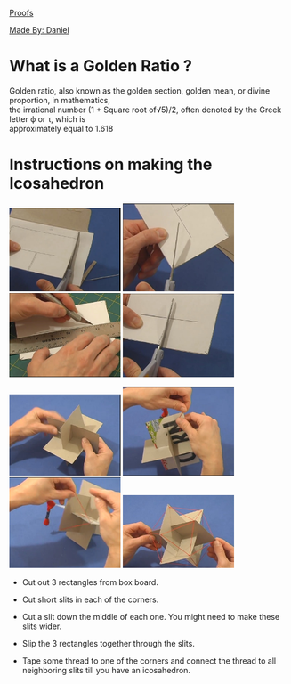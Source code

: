 [Proofs](https://www.goldennumber.net/geometry/)

<u>Made By: Daniel</u>

# What is a Golden Ratio ? <br>
Golden ratio, also known as the golden section, golden mean, or divine proportion, in mathematics, <br>
the irrational number (1 + Square root of√5)/2, often denoted by the Greek letter ϕ or τ, which is <br>
approximately equal to 1.618

# Instructions on making the Icosahedron

<p float="left">
  <img src="./images/img1.jpeg" width="200" />
  <img src="./images/img2.jpeg" width="200" />
  <img src="./images/img3.jpeg" width="200" />
  <img src="./images/img4.jpeg" width="200" />
</p>

<p float="left">
  <img src="./images/img5.jpeg" width="200" />
  <img src="./images/img6.jpeg" width="200" />
  <img src="./images/img7.jpeg" width="200" />
  <img src="./images/img8.jpeg" width="200" />
</p>


* Cut out 3 rectangles from box board.

* Cut short slits in each of the corners.

* Cut a slit down the middle of each one. You might need to make these slits wider.

* Slip the 3 rectangles together through the slits.

* Tape some thread to one of the corners and connect the thread to all neighboring slits till you have an icosahedron.



